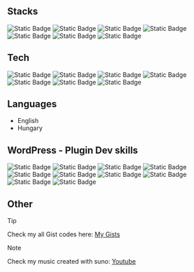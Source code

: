 ## Stacks

![Static Badge](https://img.shields.io/badge/php-skill?style=for-the-badge&logo=php&logoColor=white&color=%23777BB4)
![Static Badge](https://img.shields.io/badge/css-skill?style=for-the-badge&logo=css3&logoColor=white&color=%231572B6)
![Static Badge](https://img.shields.io/badge/html-skill?style=for-the-badge&logo=html5&logoColor=white&color=%23E34F26)
![Static Badge](https://img.shields.io/badge/javascript-skill?style=for-the-badge&logo=javascript&logoColor=white&color=%23F7DF1E)
![Static Badge](https://img.shields.io/badge/jquery-skill?style=for-the-badge&logo=jquery&logoColor=white&color=%230769AD)
![Static Badge](https://img.shields.io/badge/python-skill?style=for-the-badge&logo=python&logoColor=white&color=%233776AB)
![Static Badge](https://img.shields.io/badge/webgl-skill?style=for-the-badge&logo=webgl&logoColor=white&color=%23990000)

## Tech

![Static Badge](https://img.shields.io/badge/WordPress-tech?style=plastic&logo=wordpress&logoColor=white&color=%2321759B)
![Static Badge](https://img.shields.io/badge/Unity-tech?style=plastic&logo=unity&logoColor=white&labelColor=%23212121&color=%23212121)
![Static Badge](https://img.shields.io/badge/Woo-tech?style=plastic&logo=woo&logoColor=white&labelColor=%2396588A&color=%2396588A)
![Static Badge](https://img.shields.io/badge/Discord-tech?style=plastic&logo=discord&logoColor=white&labelColor=%235865F2&color=%235865F2)
![Static Badge](https://img.shields.io/badge/Github-tech?style=plastic&logo=github&logoColor=white&labelColor=%23181717&color=%23181717)
![Static Badge](https://img.shields.io/badge/OpenAI-tech?style=plastic&logo=openai&logoColor=white&labelColor=%23412991&color=%23412991)
![Static Badge](https://img.shields.io/badge/Suno-tech?style=plastic&logo=suno&logoColor=white&labelColor=%23000000&color=%23000000)

## Languages

* English
* Hungary

## WordPress - Plugin Dev skills

![Static Badge](https://img.shields.io/badge/CrocoBlock-pskills?style=flat&logoColor=white&color=%230dc167)
![Static Badge](https://img.shields.io/badge/JetFormBuilder-pskills?style=flat&logoColor=white&color=%234272f9)
![Static Badge](https://img.shields.io/badge/Fluent-pskills?style=flat&logoColor=white&color=%237742e6)
![Static Badge](https://img.shields.io/badge/Woo-pskills?style=flat&logoColor=white&color=%237f54b3)
![Static Badge](https://img.shields.io/badge/WooSubscriptions-pskills?style=flat&logoColor=white&color=%237f54b3)
![Static Badge](https://img.shields.io/badge/WooMembership-pskills?style=flat&logoColor=white&color=%237f54b3)
![Static Badge](https://img.shields.io/badge/Elementor-pskills?style=flat&logoColor=white&color=%23ff7be5)
![Static Badge](https://img.shields.io/badge/LearnDash-pskills?style=flat&logoColor=white&color=%23235af3)
![Static Badge](https://img.shields.io/badge/TutorLMS-pskills?style=flat&logoColor=white&color=%230049f8)
![Static Badge](https://img.shields.io/badge/WPRocket-pskills?style=flat&logoColor=white&color=%23f56f46)

## Other

> [!TIP]
> Check my all Gist codes here: [My Gists](https://gist.github.com/Lonsdale201)

> [!NOTE]
> Check my music created with suno: [Youtube](https://www.youtube.com/@verseaizen%C3%A9k)
